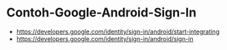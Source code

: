 # Contoh-Google-Android-Sign-In

- https://developers.google.com/identity/sign-in/android/start-integrating
- https://developers.google.com/identity/sign-in/android/sign-in
